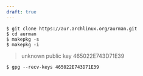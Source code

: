 ```yaml
---
draft: true
---
```



```
$ git clone https://aur.archlinux.org/aurman.git 
$ cd aurman
$ makepkg -s
$ makepkg -i
```

> unknown public key 465022E743D71E39

```
$ gpg --recv-keys 465022E743D71E39
```
